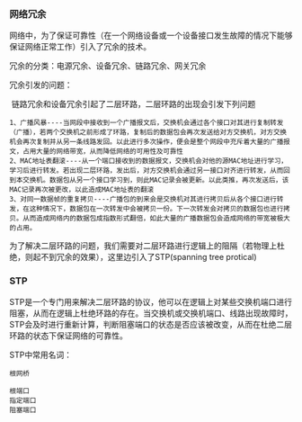 ### 网络冗余

网络中，为了保证可靠性（在一个网络设备或一个设备接口发生故障的情况下能够保证网络正常工作）引入了冗余的技术。

冗余的分类：电源冗余、设备冗余、链路冗余、网关冗余

冗余引发的问题：

​	链路冗余和设备冗余引起了二层环路，二层环路的出现会引发下列问题

```
1、广播风暴----当网段中接收到一个广播报文后，交换机会通过各个接口对其进行复制转发（广播），若两个交换机之前形成了环路，复制后的数据包会再次发送给对方交换机，对方交换机会再次复制并从另一条线路发回。以此进行多次操作，便会是整个网段中充斥着大量的广播报文，占用大量的网络带宽，从而降低网络的可用性及可靠性
2、MAC地址表翻滚----从一个端口接收到的数据报文，交换机会对他的源MAC地址进行学习，学习后进行转发。若出现二层环路，发出后，对方交换机会通过另一接口对齐进行转发，从而回到本交换机。数据包从另一个接口学习到，则此MAC记录会被更新。以此类推，再次发送后，该MAC记录再次被更改，以此造成MAC地址表的翻滚
3、对同一数据帧的重复拷贝----广播包的到来会是交换机对其进行拷贝后从各个接口进行转发，在这种情况下，数据包在一次转发中会被拷贝一份。下一次转发会对拷贝的数据包也进行拷贝。从而造成网络内的数据包成指数形式翻倍，如此大量的广播数据包会造成网络的带宽被极大的占用。
```

为了解决二层环路的问题，我们需要对二层环路进行逻辑上的阻隔（若物理上杜绝，则起不到冗余的效果），这里边引入了STP(spanning tree protical)

### STP

STP是一个专门用来解决二层环路的协议，他可以在逻辑上对某些交换机端口进行阻塞，从而在逻辑上杜绝环路的存在。当交换机或交换机端口、线路出现故障时，STP会及时进行重新计算，判断阻塞端口的状态是否应该被改变，从而在杜绝二层环路的状态下保证网络的可靠性。

STP中常用名词：

```
根网桥
	
根端口
指定端口
阻塞端口
```

